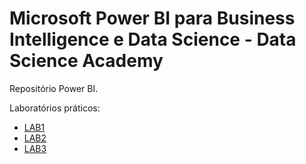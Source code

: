 #  Microsoft Power BI para Business Intelligence e Data Science - Data Science Academy

Repositório Power BI.

Laboratórios práticos:
- [LAB1](https://github.com/VictorGFL/Microsoft-Power-BI-Para-Business-Intelligence-e-Data-Science-Data-Science-Academy/tree/main/LAB1)
- [LAB2](https://github.com/VictorGFL/Microsoft-Power-BI-Para-Business-Intelligence-e-Data-Science-Data-Science-Academy/tree/main/LAB2)
- [LAB3]()
